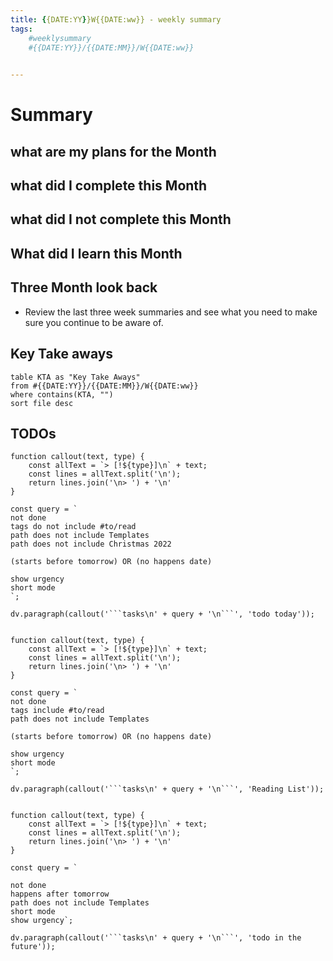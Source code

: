 ```yaml
--- 
title: {{DATE:YY}}W{{DATE:ww}} - weekly summary 
tags:
	#weeklysummary
	#{{DATE:YY}}/{{DATE:MM}}/W{{DATE:ww}}
	

--- 
```



# Summary


## what are my plans for the Month

## what did I complete this Month

## what did I not complete this Month

## What did I learn this Month

## Three Month look back

- Review the last three week summaries and see what you need to make sure you continue to be aware of.


## Key Take aways


```dataview
table KTA as "Key Take Aways"
from #{{DATE:YY}}/{{DATE:MM}}/W{{DATE:ww}} 
where contains(KTA, "")
sort file desc

```

## TODOs


```dataviewjs
function callout(text, type) {
    const allText = `> [!${type}]\n` + text;
    const lines = allText.split('\n');
    return lines.join('\n> ') + '\n'
}

const query = `
not done
tags do not include #to/read 
path does not include Templates
path does not include Christmas 2022

(starts before tomorrow) OR (no happens date)

show urgency
short mode
`;

dv.paragraph(callout('```tasks\n' + query + '\n```', 'todo today'));
```
```dataviewjs

function callout(text, type) {
    const allText = `> [!${type}]\n` + text;
    const lines = allText.split('\n');
    return lines.join('\n> ') + '\n'
}

const query = `
not done
tags include #to/read 
path does not include Templates

(starts before tomorrow) OR (no happens date)

show urgency
short mode
`;

dv.paragraph(callout('```tasks\n' + query + '\n```', 'Reading List'));
```

```dataviewjs

function callout(text, type) {
    const allText = `> [!${type}]\n` + text;
    const lines = allText.split('\n');
    return lines.join('\n> ') + '\n'
}

const query = `

not done
happens after tomorrow
path does not include Templates
short mode
show urgency`;

dv.paragraph(callout('```tasks\n' + query + '\n```', 'todo in the future'));


```
